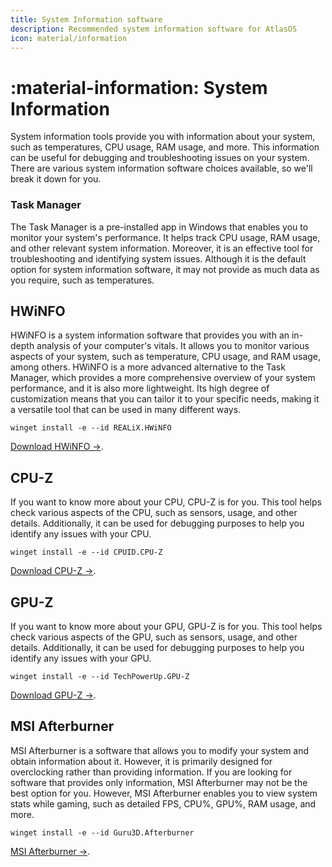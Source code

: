 ```yaml
---
title: System Information software
description: Recommended system information software for AtlasOS
icon: material/information
---
```


# :material-information: System Information

System information tools provide you with information about your system, such as temperatures, CPU usage, RAM usage, and more. This information can be useful for debugging and troubleshooting issues on your system. There are various system information software choices available, so we'll break it down for you.

### Task Manager

The Task Manager is a pre-installed app in Windows that enables you to monitor your system's performance. It helps track CPU usage, RAM usage, and other relevant system information. Moreover, it is an effective tool for troubleshooting and identifying system issues. Although it is the default option for system information software, it may not provide as much data as you require, such as temperatures.

## HWiNFO

HWiNFO is a system information software that provides you with an in-depth analysis of your computer's vitals. It allows you to monitor various aspects of your system, such as temperature, CPU usage, and RAM usage, among others. HWiNFO is a more advanced alternative to the Task Manager, which provides a more comprehensive overview of your system performance, and it is also more lightweight. Its high degree of customization means that you can tailor it to your specific needs, making it a versatile tool that can be used in many different ways.

`winget install -e --id REALiX.HWiNFO`

[Download HWiNFO ->](https://www.hwinfo.com/).

## CPU-Z

If you want to know more about your CPU, CPU-Z is for you. This tool helps check various aspects of the CPU, such as sensors, usage, and other details. Additionally, it can be used for debugging purposes to help you identify any issues with your CPU.

`winget install -e --id CPUID.CPU-Z`

[Download CPU-Z ->](https://www.cpuid.com/softwares/cpu-z.html).

## GPU-Z

If you want to know more about your GPU, GPU-Z is for you. This tool helps check various aspects of the GPU, such as sensors, usage, and other details. Additionally, it can be used for debugging purposes to help you identify any issues with your GPU.

`winget install -e --id TechPowerUp.GPU-Z`

[Download GPU-Z ->](https://www.techpowerup.com/gpuz/).

## MSI Afterburner

MSI Afterburner is a software that allows you to modify your system and obtain information about it. However, it is primarily designed for overclocking rather than providing information. If you are looking for software that provides only information, MSI Afterburner may not be the best option for you. However, MSI Afterburner enables you to view system stats while gaming, such as detailed FPS, CPU%, GPU%, RAM usage, and more.

`winget install -e --id Guru3D.Afterburner`

[MSI Afterburner ->](https://www.msi.com/Landing/afterburner).
